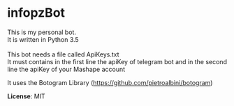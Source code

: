 # infopzBot
This is my personal bot.<br />
It is written in Python 3.5<br /><br />
This bot needs a file called ApiKeys.txt<br />
It must contains in the first line the apiKey of telegram bot and in the second line the apiKey of your Mashape account


It uses the Botogram Library (https://github.com/pietroalbini/botogram)

**License**: MIT
